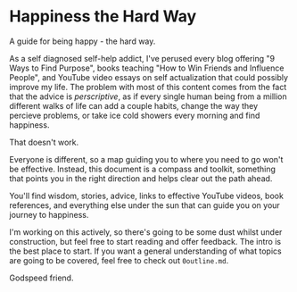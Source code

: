 # Happiness the Hard Way

A guide for being happy - the hard way.

As a self diagnosed self-help addict, I've perused every blog offering "9 Ways to Find Purpose", books teaching "How to Win Friends and Influence People", and YouTube video essays on self actualization that could possibly improve my life. The problem with most of this content comes from the fact that the advice is *perscriptive*, as if every single human being from a million different walks of life can add a couple habits, change the way they percieve problems, or take ice cold showers every morning and find happiness.

That doesn't work.

Everyone is different, so a map guiding you to where you need to go won't be effective. Instead, this document is a compass and toolkit, something that points you in the right direction and helps clear out the path ahead.

You'll find wisdom, stories, advice, links to effective YouTube videos, book references, and everything else under the sun that can guide you on your journey to happiness.

I'm working on this actively, so there's going to be some dust whilst under construction, but feel free to start reading and offer feedback. The intro is the best place to start. If you want a general understanding of what topics are going to be covered, feel free to check out `0outline.md`.

Godspeed friend.
